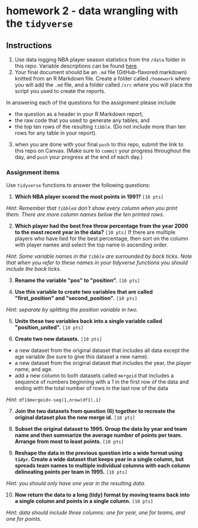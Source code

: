 # homework 2 - data wrangling with the `tidyverse`

## Instructions

1. Use data logging NBA player season statistics from the `/data` folder in this repo. Variable descriptions can be found [here](https://www.kaggle.com/drgilermo/nba-players-stats/data).
2. Your final document should be an `.md` file (GitHub-flavored markdown) knitted from an R Markdown file. Create a folder called `/homework` where you will add the `.md` file, and a folder called `/src` where you will  place the script you used to create the reports.

  In answering each of the questions for the assignment please include
  - the question as a header in your R Markdown report,
  - the raw code that you used to generate any tables, and
  - the top ten rows of the resulting `tibble`. (Do not include more than ten rows for any table in your report).

3. when you are done with your final `push` to this repo, submit the link to this repo on Canvas. (Make sure to `commit` your progress throughout the day, and `push` your progress at the end of each day.)


### Assignment items


Use `tidyverse` functions to answer the following questions:

1. __Which NBA player scored the most points in 1991?__ `[10 pts]`

  _Hint: Remember that `tibble`s don't show every column when you print them. There are more column names below the ten printed rows._


2. __Which player had the best free throw percentage from the year 2000 to the most recent year in the data?__  `[10 pts]`
  If there are multiple players who have tied for the best percentage, then sort on the column with player names and select the top name in ascending order.

  _Hint: Some variable names in the `tibble` are surrounded by back ticks.  Note that when you refer to these names in your tidyverse functions you should include the back ticks._

3. __Rename the variable "pos" to "position".__ `[10 pts]`

4. __Use this variable to create two variables that are called "first_position" and "second_position".__ `[10 pts]`

  _Hint: separate by splitting the position variable in two._

5. __Unite these two variables back into a single variable called "position_united".__ `[10 pts]`

6. __Create two new datasets.__ `[10 pts]`  
  - a new dataset from the original dataset that includes all data except the age variable (be sure to give this dataset a new name).  
  - a new dataset from the original dataset that includes the year, the player name, and age.  
  - add a new column to both datasets called `mergeid` that includes a sequence of numbers beginning with a 1 in the first row of the data and ending with the total number of rows in the last row of the data

  _Hint:_ `df1$mergeid<-seq(1,nrow(df1),1)`

7. __Join the two datasets from question (6) together to recreate the original dataset plus the new merge id.__ `[10 pts]`

8. __Subset the original dataset to 1995.  Group the data by year and team name and then summarize the average number of points per team. Arrange from most to least points.__ `[10 pts]`

9. __Reshape the data in the previous question into a wide format using `tidyr`.  Create a wide dataset that keeps year in a single column, but spreads team names to multiple individual columns with each column delineating points per team in 1995.__ `[10 pts]`

  _Hint: you should only have one year in the resulting data._

10. __Now return the data to a long (tidy) format by moving teams back into a single column and points in a single column.__ `[10 pts]`

  _Hint: data should include three columns: one for year, one for teams, and one for points._
